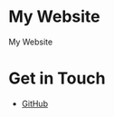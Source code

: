 # My Website
My Website
# Get in Touch
<ul>
</li>
<li><a href="https://github.com/{{ site.tankahsin
}}>GitHub</a></li>
</ul>">GitHub</a></li>
</ul>
